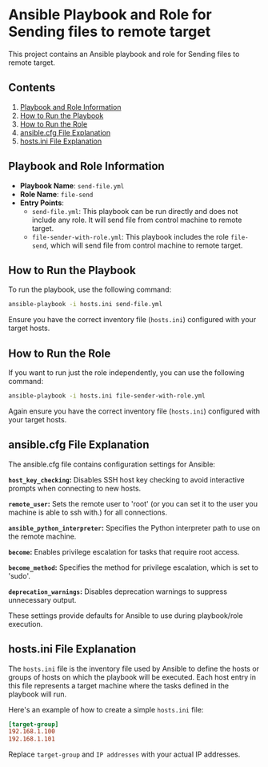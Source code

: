 # Ansible Playbook and Role for Sending files to remote target 

This project contains an Ansible playbook and role for Sending files  to remote target.

## Contents

1. [Playbook and Role Information](#playbook-and-role-information)
2. [How to Run the Playbook](#how-to-run-the-playbook)
3. [How to Run the Role](#how-to-run-the-role)
4. [ansible.cfg File Explanation](#ansiblecfg-file-explanation)
5. [hosts.ini File Explanation](#hostsini-file-explanation)

## Playbook and Role Information

- **Playbook Name**: `send-file.yml`
- **Role Name**: `file-send`
- **Entry Points**:
  - `send-file.yml`: This playbook can be run directly and does not include any role. It will send file from control machine to remote target.
  - `file-sender-with-role.yml`: This playbook includes the role `file-send`, which will send file from control machine to remote target.


## How to Run the Playbook

To run the playbook, use the following command:

```bash
ansible-playbook -i hosts.ini send-file.yml
``` 

Ensure you have the correct inventory file (`hosts.ini`) configured with your target hosts.

## How to Run the Role
 If you want to run just the role independently, you can use the following command:

```bash 
ansible-playbook -i hosts.ini file-sender-with-role.yml
```
Again ensure you have the correct inventory file (`hosts.ini`) configured with your target hosts.

## ansible.cfg File Explanation

The ansible.cfg file contains configuration settings for Ansible:

**`host_key_checking`:** Disables SSH host key checking to avoid interactive prompts when connecting to new hosts.  

**`remote_user`:** Sets the remote user to 'root' (or you can set it to the user you machine is able to ssh with.) for all connections.

**`ansible_python_interpreter`:** Specifies the Python interpreter path to use on the remote machine.

**`become`:** Enables privilege escalation for tasks that require root access.  

**`become_method`:** Specifies the method for privilege escalation, which is set to 'sudo'.  

**`deprecation_warnings`:** Disables deprecation warnings to suppress unnecessary output.  

These settings provide defaults for Ansible to use during playbook/role execution.

## hosts.ini File Explanation

The ``hosts.ini`` file is the inventory file used by Ansible to define the hosts or groups of hosts on which the playbook will be executed. Each host entry in this file represents a target machine where the tasks defined in the playbook will run. 

Here's an example of how to create a simple ``hosts.ini`` file:

```ini 
[target-group]
192.168.1.100
192.168.1.101
```
Replace `target-group` and `IP addresses` with your actual IP addresses. 



